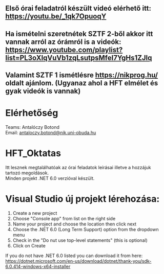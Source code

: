 ## Első órai feladatról készült videó elérhető itt: https://youtu.be/_1qk7OpuoqY
## Ha ismételni szeretnétek SZTF 2-ből akkor itt vannak arról az órámról is a videók: https://www.youtube.com/playlist?list=PL3oXIqVuVb1zqLsutpsMfeI7YgHs1ZJlq
## Valamint SZTF 1 ismétlésre https://nikprog.hu/ oldalt ajánlom. (Ugyanaz ahol a HFT elmélet és gyak videók is vannak)


# Elérhetőség

Teams: Antalóczy Botond  
Email: antaloczy.botond@nik.uni-obuda.hu

# HFT_Oktatas

Itt lesznek megtalálhatóak az órai feladatok leírásai illetve a hozzájuk tartozó megoldások.  
Minden projekt .NET 6.0 verzióval készült.


# Visual Studio új projekt lérehozása:
  1.  Create a new project
  2.  Choose "Console app" from list on the right side
  3.  Name your project and choose the location then click next
  4.  Choose the .NET 6.0 (Long Term Support) option from the dropdown menu
  5.  Check in the "Do nut use top-level statements" (this is optional)
  6.  Click on Create

If you do not have .NET 6.0 listed you can download it from here: https://dotnet.microsoft.com/en-us/download/dotnet/thank-you/sdk-6.0.414-windows-x64-installer
